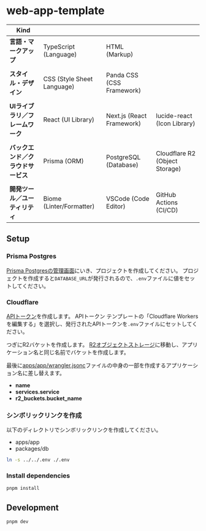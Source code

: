 # web-app-template

| Kind                             |                              |                                   |                                  |
| -------------------------------- | ---------------------------- | --------------------------------- | -------------------------------- |
| **言語・マークアップ**           | TypeScript (Language)        | HTML (Markup)                     |                                  |
|                                  |                              |                                   |                                  |
| **スタイル・デザイン**           | CSS (Style Sheet Language)   | Panda CSS (CSS Framework)         |                                  |
|                                  |                              |                                   |                                  |
| **UIライブラリ／フレームワーク** | React (UI Library)           | Next.js (React Framework)         | lucide-react (Icon Library)      |
|                                  |                              |                                   |                                  |
| **バックエンド／クラウドサービス** | Prisma (ORM)                 | PostgreSQL (Database)             | Cloudflare R2 (Object Storage)   |
|                                  |                              |                                   |                                  |
| **開発ツール／ユーティリティ**   | Biome (Linter/Formatter)     | VSCode (Code Editor)              | GitHub Actions (CI/CD)           |

## Setup

### Prisma Postgres

[Prisma Postgresの管理画面](https://console.prisma.io/cm2k2bkw6033kz4nm3p680ptx/overview)にいき、プロジェクトを作成してください。
プロジェクトを作成すると`DATABASE_URL`が発行されるので、`.env`ファイルに値をセットしてください。

### Cloudflare

[APIトークン](https://dash.cloudflare.com/7f1a98e6d518e869f7dbe928287cf37b/api-tokens)を作成します。
APIトークン テンプレートの「Cloudflare Workers を編集する」を選択し、発行されたAPIトークンを`.env`ファイルにセットしてください。

つぎにR2バケットを作成します。
[R2オブジェクトストレージ](https://dash.cloudflare.com/7f1a98e6d518e869f7dbe928287cf37b/r2/overview)に移動し、アプリケーション名と同じ名前でバケットを作成します。

最後に[apps/app/wrangler.jsonc](./apps/app/wrangler.jsonc)ファイルの中身の一部を作成するアプリケーション名に差し替えます。

- **name**
- **services.service**
- **r2_buckets.bucket_name**

### シンボリックリンクを作成

以下のディレクトリでシンボリックリンクを作成してください。

- apps/app
- packages/db

```sh
ln -s ../../.env ./.env
```

### Install dependencies

```sh
pnpm install
```

## Development

```sh
pnpm dev
```
